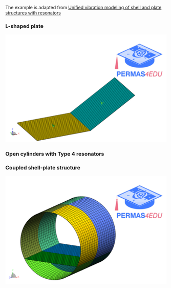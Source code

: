 The example is adapted from [Unified vibration modeling of shell and plate structures with resonators](https://doi.org/10.1016/j.ijmecsci.2025.109921)

### L-shaped plate

![L_shaped_plate](L_shaped_plate.png)

### Open cylinders with Type 4 resonators

### Coupled shell-plate structure

![Coupled shell-plate](coupled_shell_plate_structure.png)
